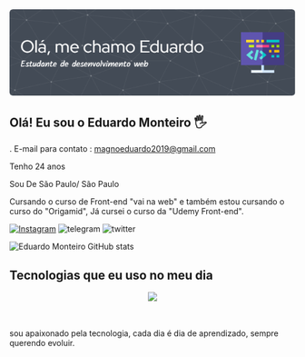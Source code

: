 <img src="github-header-image.png">

## Olá! Eu sou o Eduardo Monteiro 🖐️

. E-mail para contato : magnoeduardo2019@gmail.com

Tenho 24 anos

Sou De São Paulo/ São Paulo

Cursando o curso de Front-end "vai na web" e também estou cursando o curso do "Origamid", Já cursei o curso da "Udemy Front-end".

[![Instagram](https://img.shields.io/badge/Instagram-E4405F?style=for-the-badge&logo=instagram&logoColor=white)](https://instagram.com/eduardomonteiro990/) ![telegram](https://img.shields.io/badge/Telegram-26A5E4.svg?style=for-the-badge&logo=Telegram&logoColor=white) ![twitter](https://img.shields.io/badge/Twitter-1D9BF0.svg?style=for-the-badge&logo=Twitter&logoColor=white)




![Eduardo Monteiro GitHub stats](https://github-readme-stats.vercel.app/api?username=Eduardo3787&show_icons=true&theme=dracula&count_private=true)

## Tecnologias que eu uso no meu dia

<p align="center">
  <a href="https://skillicons.dev">
    <img src="https://skillicons.dev/icons?i=vscode,html,css,javascript,figma," />
  </a>
</p>
<br/>

sou apaixonado pela tecnologia, cada dia é dia de aprendizado, sempre querendo evoluir.



